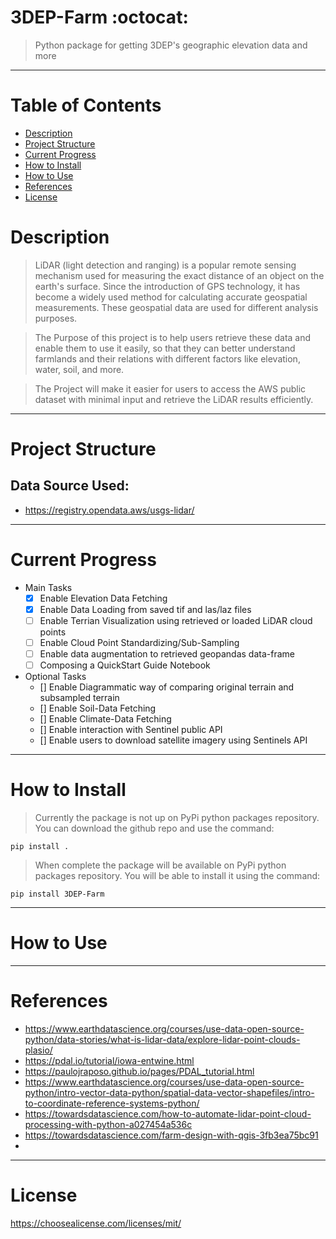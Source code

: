 # 3DEP-Farm :octocat:
> Python package for getting 3DEP's geographic elevation data and more
<hr>

# Table of Contents
* [Description](#description)
* [Project Structure](#struct)
* [Current Progress](#progress)
* [How to Install](#install)
* [How to Use](#use)
* [References](#refs)
* [License](#license)

# <a name='description'></a>Description
> LiDAR (light detection and ranging) is a popular remote sensing mechanism used for measuring the exact distance of an object on the earth's surface. Since the introduction of GPS technology, it has become a widely used method for calculating accurate geospatial measurements. These geospatial data are used for different analysis purposes.

>The Purpose of this project is to help users retrieve these data and enable them to use it easily, so that they can better understand farmlands and their relations with different factors like elevation, water, soil, and more. 

>The Project will make it easier for users to access the AWS public dataset with minimal input and retrieve the LiDAR results efficiently. 

<hr>

# <a name='struct'></a>Project Structure
## Data Source Used:
- https://registry.opendata.aws/usgs-lidar/

<hr>

# <a name='progress'></a>Current Progress
* Main Tasks
  - [x] Enable Elevation Data Fetching
  - [x] Enable Data Loading from saved tif and las/laz files
  - [ ] Enable Terrian Visualization using retrieved or loaded LiDAR cloud points
  - [ ] Enable Cloud Point Standardizing/Sub-Sampling
  - [ ] Enable data augmentation to retrieved geopandas data-frame
  - [ ] Composing a QuickStart Guide Notebook

* Optional Tasks
  - [] Enable Diagrammatic way of comparing original terrain and subsampled terrain
  - [] Enable Soil-Data Fetching
  - [] Enable Climate-Data Fetching
  - [] Enable interaction with Sentinel public API
  - [] Enable users to download satellite imagery using Sentinels API

<hr>

# <a name='install'></a>How to Install
>Currently the package is not up on PyPi python packages repository. You can download the github repo and use the command:
```
pip install .
```
>When complete the package will be available on PyPi python packages repository. You will be able to install it using the command:
```
pip install 3DEP-Farm
```
<hr>

# <a name='use'></a>How to Use
<hr>

# <a name='refs'></a>References
- https://www.earthdatascience.org/courses/use-data-open-source-python/data-stories/what-is-lidar-data/explore-lidar-point-clouds-plasio/
- https://pdal.io/tutorial/iowa-entwine.html
- https://paulojraposo.github.io/pages/PDAL_tutorial.html
- https://www.earthdatascience.org/courses/use-data-open-source-python/intro-vector-data-python/spatial-data-vector-shapefiles/intro-to-coordinate-reference-systems-python/
- https://towardsdatascience.com/how-to-automate-lidar-point-cloud-processing-with-python-a027454a536c
- https://towardsdatascience.com/farm-design-with-qgis-3fb3ea75bc91
- 
<hr>

# <a name='license'></a>License
https://choosealicense.com/licenses/mit/
